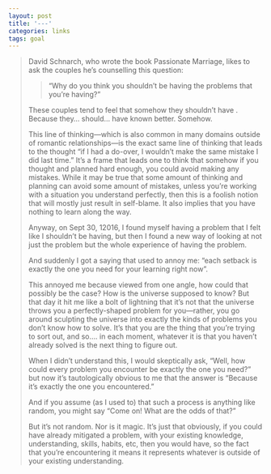 ```yaml
---
layout: post
title: '---'
categories: links
tags: goal 
---
```






> David Schnarch, who wrote the book Passionate Marriage, likes to ask the couples he’s counselling this question:
> 
>  >    “Why do you think you shouldn’t be having the problems that you’re having?” 
> 
> These couples tend to feel that somehow they shouldn’t have <whatever problem they have>. Because they… should… have known better. Somehow.  
> 
> This line of thinking—which is also common in many domains outside of romantic relationships—is the exact same line of thinking that leads to the thought “if I had a do-over, I wouldn’t make the same mistake I did last time.” It’s a frame that leads one to think that somehow if you thought and planned hard enough, you could avoid making any mistakes. While it may be true that some amount of thinking and planning can avoid some amount of mistakes, unless you’re working with a situation you understand perfectly, then this is a foolish notion that will mostly just result in self-blame. It also implies that you have nothing to learn along the way.
> 
> Anyway, on Sept 30, 12016, I found myself having a problem that I felt like I shouldn’t be having, but then I found a new way of looking at not just the problem but the whole experience of having the problem.
> 
> And suddenly I got a saying that used to annoy me: “each setback is exactly the one you need for your learning right now”.
> 
> This annoyed me because viewed from one angle, how could that possibly be the case? How is the universe supposed to know? But that day it hit me like a bolt of lightning that it’s not that the universe throws you a perfectly-shaped problem for you—rather, you go around sculpting the universe into exactly the kinds of problems you don’t know how to solve. It’s that you are the thing that you’re trying to sort out, and so…. in each moment, whatever it is that you haven’t already solved is the next thing to figure out.
> 
> When I didn’t understand this, I would skeptically ask, “Well, how could every problem you encounter be exactly the one you need?” but now it’s tautologically obvious to me that the answer is “Because it’s exactly the one you encountered.”
> 
> And if you assume (as I used to) that such a process is anything like random, you might say “Come on! What are the odds of that?”
> 
> But it’s not random. Nor is it magic. It’s just that obviously, if you could have already mitigated a problem, with your existing knowledge, understanding, skills, habits, etc, then you would have, so the fact that you’re encountering it means it represents whatever is outside of your existing understanding.